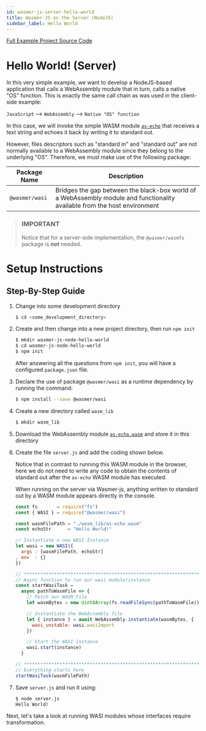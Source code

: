 ```yaml
---
id: wasmer-js-server-hello-world
title: Wasmer-JS on the Server (NodeJS)
sidebar_label: Hello World
---
```


[Full Example Project Source Code](https://github.com/wasmerio/docs.wasmer.io/tree/master/docs/wasmer-js/server/examples/hello-world)

# Hello World! (Server)

In this very simple example, we want to develop a NodeJS-based application that calls a WebAssembly module that in turn, calls a native "OS" function.  This is exactly the same call chain as was used in the client-side example:

`JavaScript` --> `WebAssembly` --> `Native "OS" function`

In this case, we will invoke the simple WASM module [`as-echo`](https://github.com/torch2424/as-echo) that receives a text string and echoes it back by writing it to standard out.

However, files descriptors such as "standard in" and "standard out" are not normally available to a WebAssembly module since they belong to the underlying "OS".  Therefore, we must make use of the following package:

| Package Name | Description
|---|---|
| `@wasmer/wasi` | Bridges the gap between the black-box world of a WebAssembly module and functionality available from the host environment

> ### IMPORTANT
>
> Notice that for a server-side implementation, the `@wasmer/wasmfs` package is ***not*** needed.

# Setup Instructions

## Step-By-Step Guide

1. Change into some development directory

    ```bash
    $ cd <some_development_directory>
    ```

1. Create and then change into a new project directory, then run `npm init`

    ```bash
    $ mkdir wasmer-js-node-hello-world
    $ cd wasmer-js-node-hello-world
    $ npm init
    ```

    After answering all the questions from `npm init`, you will have a configured `package.json` file.

1.  Declare the use of package `@wasmer/wasi` as a runtime dependency by running the command:

    ```bash
    $ npm install --save @wasmer/wasi
    ```

1. Create a new directory called `wasm_lib`

    ```bash
    $ mkdir wasm_lib
    ```
    
1. Download the WebAssembly module [`as-echo.wasm`](https://github.com/wasmerio/docs.wasmer.io/raw/master/docs/wasmer-js/wasm_lib/as-echo.wasm) and store it in this directory

1. Create the file `server.js` and add the coding shown below.

    Notice that in contrast to running this WASM module in the browser, here we do not need to write any code to obtain the contents of standard out after the `as-echo` WASM module has executed.
    
    When running on the server via Wasmer-js, anything written to standard out by a WASM module appears directly in the console.

    ```JavaScript
    const fs       = require("fs")
    const { WASI } = require("@wasmer/wasi")

    const wasmFilePath = "./wasm_lib/as-echo.wasm"
    const echoStr      = "Hello World!"

    // Instantiate a new WASI Instance
    let wasi = new WASI({
      args : [wasmFilePath, echoStr]
    , env  : {}
    })

    // *****************************************************************************
    // Async function to run our wasi module/instance
    const startWasiTask =
      async pathToWasmFile => {
        // Fetch our WASM File
        let wasmBytes = new Uint8Array(fs.readFileSync(pathToWasmFile)).buffer

        // Instantiate the WebAssembly file
        let { instance } = await WebAssembly.instantiate(wasmBytes, {
          wasi_unstable: wasi.wasiImport
        })

        // Start the WASI instance
        wasi.start(instance)
      }

    // *****************************************************************************
    // Everything starts here
    startWasiTask(wasmFilePath)
    ```

1. Save `server.js` and run it using:

    ```bash
    $ node server.js
    Hello World!
    ```




Next, let's take a look at running WASI modules whose interfaces require transformation.
